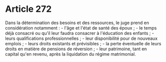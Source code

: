 # Article 272

Dans la détermination des besoins et des ressources, le juge prend en considération notamment :   - l'âge et l'état de santé des époux ;   - le temps déjà consacré ou qu'il leur faudra consacrer à l'éducation des enfants ;   - leurs qualifications professionnelles ;   - leur disponibilité pour de nouveaux emplois ;   - leurs droits existants et prévisibles ;   - la perte éventuelle de leurs droits en matière de pensions de réversion ;   - leur patrimoine, tant en capital qu'en revenu, après la liquidation du régime matrimonial.